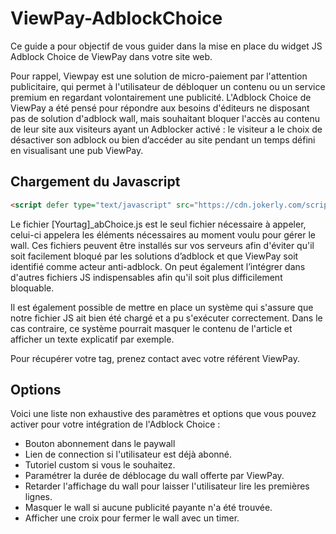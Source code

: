 # ViewPay-AdblockChoice

Ce guide a pour objectif de vous guider dans la mise en place du widget JS Adblock Choice de ViewPay dans votre site web.

Pour rappel, Viewpay est une solution de micro-paiement par l'attention publicitaire, qui permet à l'utilisateur de débloquer un contenu ou un service premium en regardant volontairement une publicité.
L'Adblock Choice de ViewPay a été pensé pour répondre aux besoins d'éditeurs ne disposant pas de solution d'adblock wall, mais souhaitant bloquer l'accès au contenu de leur site aux visiteurs ayant un Adblocker activé : le visiteur a le choix de désactiver son adblock ou bien d’accéder au site pendant un temps défini en visualisant une pub ViewPay.

## Chargement du Javascript
```html
<script defer type="text/javascript" src="https://cdn.jokerly.com/scripts/[Yourtag]_abChoice.js"></script> 
```
Le fichier [Yourtag]_abChoice.js est le seul fichier nécessaire à appeler, celui-ci appelera les éléments nécessaires au moment voulu pour gérer le wall.
Ces fichiers peuvent être installés sur vos serveurs afin d'éviter qu'il soit facilement bloqué par les solutions d’adblock et que ViewPay soit identifié comme acteur anti-adblock.
On peut également l’intégrer dans d'autres fichiers JS indispensables afin qu'il soit plus difficilement bloquable.

Il est également possible de mettre en place un système qui s'assure que notre fichier JS ait bien été chargé et a pu s'exécuter correctement. Dans le cas contraire, ce système pourrait masquer le contenu de l'article et afficher un texte explicatif par exemple.


Pour récupérer votre tag, prenez contact avec votre référent ViewPay.


## Options
Voici une liste non exhaustive des paramètres et options que vous pouvez activer pour votre intégration de l'Adblock Choice : 

- Bouton abonnement dans le paywall
- Lien de connection si l'utilisateur est déjà abonné.
- Tutoriel custom si vous le souhaitez.
- Paramétrer la durée de déblocage du wall offerte par ViewPay.
- Retarder l'affichage du wall pour laisser l'utilisateur lire les premières lignes.
- Masquer le wall si aucune publicité payante n'a été trouvée.
- Afficher une croix pour fermer le wall avec un timer.
